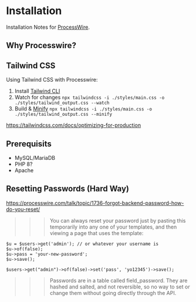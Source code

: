 # Installation

Installation Notes for [ProcessWire](https://www.processwire.com).

## Why Processwire?


## Tailwind CSS

Using Tailwind CSS with Processwire:

1. Install [Tailwind CLI](https://tailwindcss.com/docs/installation)
2. Watch for changes `npx tailwindcss -i ./styles/main.css -o ./styles/tailwind_output.css --watch`
3. Build & [Minify](https://tailwindcss.com/docs/optimizing-for-production) `npx tailwindcss -i ./styles/main.css -o ./styles/tailwind_output.css --minify`


https://tailwindcss.com/docs/optimizing-for-production

## Prerequisits
- MySQL/MariaDB
- PHP 8?
- Apache


## Resetting Passwords (Hard Way)
https://processwire.com/talk/topic/1736-forgot-backend-password-how-do-you-reset/

>>> You can always reset your password just by pasting this temporarily into any one of your templates, and then viewing a page that uses the template:

```
$u = $users->get('admin'); // or whatever your username is
$u->of(false); 
$u->pass = 'your-new-password';
$u->save();
```

```
$users->get("admin")->of(false)->set('pass', 'yo12345')->save();
```

>>> Passwords are in a table called field_password. They are hashed and salted, and not reversible, so no way to set or change them without going directly through the API.